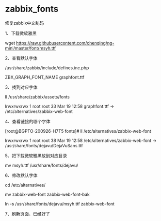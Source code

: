 # zabbix_fonts
修复zabbix中文乱码

1、下载微软雅黑

wget https://raw.githubusercontent.com/chenqing/ng-mini/master/font/msyh.ttf

 

2、查看默认字体

/usr/share/zabbix/include/defines.inc.php

ZBX_GRAPH_FONT_NAME graphfont.ttf

3、找到对应字体

ll /usr/share/zabbix/assets/fonts

lrwxrwxrwx 1 root root 33 Mar 19 12:58 graphfont.ttf -> /etc/alternatives/zabbix-web-font

4、查看链接的哪个字体

[root@BGPTO-200926-H7T5 fonts]# ll /etc/alternatives/zabbix-web-font

lrwxrwxrwx 1 root root 38 Mar 19 12:58 /etc/alternatives/zabbix-web-font -> /usr/share/fonts/dejavu/DejaVuSans.ttf

5、把下载微软雅黑放到对应目录

mv msyh.ttf /usr/share/fonts/dejavu/

6、修改默认字体

cd /etc/alternatives/ 

mv zabbix-web-font zabbix-web-font-bak

ln -s /usr/share/fonts/dejavu/msyh.ttf zabbix-web-font

 

7、刷新页面，已经好了
